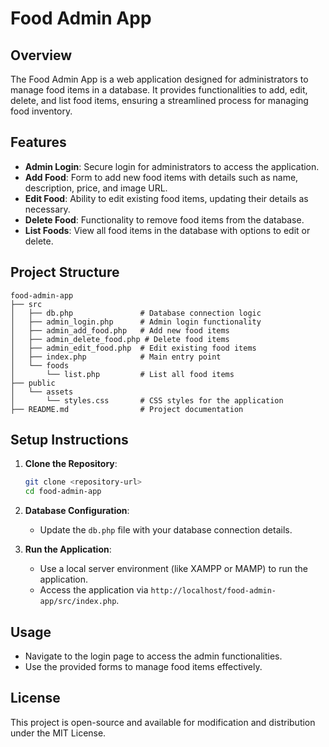 # Food Admin App

## Overview
The Food Admin App is a web application designed for administrators to manage food items in a database. It provides functionalities to add, edit, delete, and list food items, ensuring a streamlined process for managing food inventory.

## Features
- **Admin Login**: Secure login for administrators to access the application.
- **Add Food**: Form to add new food items with details such as name, description, price, and image URL.
- **Edit Food**: Ability to edit existing food items, updating their details as necessary.
- **Delete Food**: Functionality to remove food items from the database.
- **List Foods**: View all food items in the database with options to edit or delete.

## Project Structure
```
food-admin-app
├── src
│   ├── db.php               # Database connection logic
│   ├── admin_login.php      # Admin login functionality
│   ├── admin_add_food.php   # Add new food items
│   ├── admin_delete_food.php # Delete food items
│   ├── admin_edit_food.php  # Edit existing food items
│   ├── index.php            # Main entry point
│   └── foods
│       └── list.php         # List all food items
├── public
│   └── assets
│       └── styles.css       # CSS styles for the application
├── README.md                # Project documentation
```

## Setup Instructions
1. **Clone the Repository**: 
   ```bash
   git clone <repository-url>
   cd food-admin-app
   ```

2. **Database Configuration**: 
   - Update the `db.php` file with your database connection details.

3. **Run the Application**: 
   - Use a local server environment (like XAMPP or MAMP) to run the application.
   - Access the application via `http://localhost/food-admin-app/src/index.php`.

## Usage
- Navigate to the login page to access the admin functionalities.
- Use the provided forms to manage food items effectively.

## License
This project is open-source and available for modification and distribution under the MIT License.